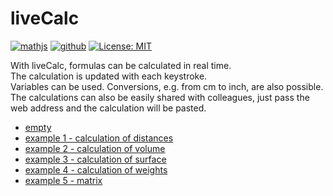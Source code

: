 # liveCalc

[![mathjs](https://img.shields.io/badge/powered%20by-mathjs-blue.svg)](https://mathjs.org/) 
[![github](https://img.shields.io/badge/hosted%20on-github-yellow.svg)](https://github.com/SimonWaldherr/liveCalc) 
[![License: MIT](https://img.shields.io/badge/License-MIT-green.svg)](https://github.com/SimonWaldherr/liveCalc/blob/main/LICENSE)  

With liveCalc, formulas can be calculated in real time.  
The calculation is updated with each keystroke.  
Variables can be used. Conversions, e.g. from cm to inch, are also possible.  
The calculations can also be easily shared with colleagues, just pass the web address and the calculation will be pasted.

* [empty](https://simonwaldherr.github.io/liveCalc/)
* [example 1 - calculation of distances](https://simonwaldherr.github.io/liveCalc/#YSA9IDNjbQpiID0gNGluY2gKYyA9IDAuMDNtCgphK2IrYyBpbiBtbQ==)
* [example 2 - calculation of volume](https://simonwaldherr.github.io/liveCalc/#QSA9ICgxLjIgLyAoMy4zICsgMS43KSkgY20KQiA9IDUuMDggY20gKyAyLjUgaW5jaApDID0gQiAqIEIgKiBBIGluIGNtMwoKCg==)
* [example 3 - calculation of surface](https://simonwaldherr.github.io/liveCalc/#YSA9IDNjbQpiID0gNGNtCmMgPSAyLjVjbQoKc3VyZmFjZSA9IDIqKGEqYythKmIrYipjKSBpbiBjbV4yCgpzdXJmYWNlIGluIGluY2heMg==)
* [example 4 - calculation of weights](https://simonwaldherr.github.io/liveCalc/#d2VpZ2h0ID0gNCBsYiBpbiBrZwp3ZWlnaHQgaW4gbGIK)
* [example 5 - matrix](https://simonwaldherr.github.io/liveCalc/#YSA9IFsxOyAyOyAzOyAyKzI7IDU7IDZdCmEqMi41)






